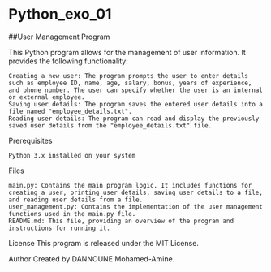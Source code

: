 # Python_exo_01

##User Management Program

This Python program allows for the management of user information. It provides the following functionality:

    Creating a new user: The program prompts the user to enter details such as employee ID, name, age, salary, bonus, years of experience, and phone number. The user can specify whether the user is an internal or external employee.
    Saving user details: The program saves the entered user details into a file named "employee_details.txt".
    Reading user details: The program can read and display the previously saved user details from the "employee_details.txt" file.

Prerequisites

    Python 3.x installed on your system

Files

    main.py: Contains the main program logic. It includes functions for creating a user, printing user details, saving user details to a file, and reading user details from a file.
    user_management.py: Contains the implementation of the user management functions used in the main.py file.
    README.md: This file, providing an overview of the program and instructions for running it.

License
This program is released under the MIT License.

Author
Created by DANNOUNE Mohamed-Amine.
